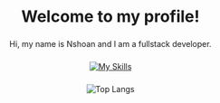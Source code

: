 <h1 align="center">Welcome to my profile!</h1>

###

<p align="center">Hi, my name is Nshoan and I am a fullstack developer.</p>

###

<div align="center">
  
  [![My Skills](https://skillicons.dev/icons?i=cs,dotnet,js,react,html,css,postgres,git&perline=4)](https://skillicons.dev)
  
</div>

###

<div align="center">
  
  ![Top Langs](https://github-readme-stats.vercel.app/api/top-langs/?username=blueberrypwn&layout=compact&theme=transparent)
  
</div>
